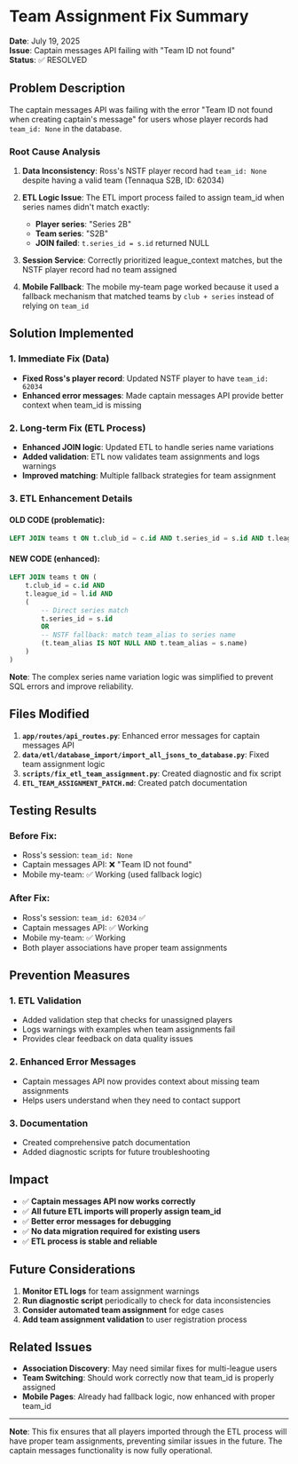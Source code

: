 # Team Assignment Fix Summary

**Date**: July 19, 2025  
**Issue**: Captain messages API failing with "Team ID not found"  
**Status**: ✅ RESOLVED  

## Problem Description

The captain messages API was failing with the error "Team ID not found when creating captain's message" for users whose player records had `team_id: None` in the database.

### Root Cause Analysis

1. **Data Inconsistency**: Ross's NSTF player record had `team_id: None` despite having a valid team (Tennaqua S2B, ID: 62034)
2. **ETL Logic Issue**: The ETL import process failed to assign team_id when series names didn't match exactly:
   - **Player series**: "Series 2B" 
   - **Team series**: "S2B"
   - **JOIN failed**: `t.series_id = s.id` returned NULL

3. **Session Service**: Correctly prioritized league_context matches, but the NSTF player record had no team assigned
4. **Mobile Fallback**: The mobile my-team page worked because it used a fallback mechanism that matched teams by `club + series` instead of relying on `team_id`

## Solution Implemented

### 1. Immediate Fix (Data)
- **Fixed Ross's player record**: Updated NSTF player to have `team_id: 62034`
- **Enhanced error messages**: Made captain messages API provide better context when team_id is missing

### 2. Long-term Fix (ETL Process)
- **Enhanced JOIN logic**: Updated ETL to handle series name variations
- **Added validation**: ETL now validates team assignments and logs warnings
- **Improved matching**: Multiple fallback strategies for team assignment

### 3. ETL Enhancement Details

#### OLD CODE (problematic):
```sql
LEFT JOIN teams t ON t.club_id = c.id AND t.series_id = s.id AND t.league_id = l.id
```

#### NEW CODE (enhanced):
```sql
LEFT JOIN teams t ON (
    t.club_id = c.id AND 
    t.league_id = l.id AND
    (
        -- Direct series match
        t.series_id = s.id
        OR
        -- NSTF fallback: match team_alias to series name
        (t.team_alias IS NOT NULL AND t.team_alias = s.name)
    )
)
```

**Note**: The complex series name variation logic was simplified to prevent SQL errors and improve reliability.

## Files Modified

1. **`app/routes/api_routes.py`**: Enhanced error messages for captain messages API
2. **`data/etl/database_import/import_all_jsons_to_database.py`**: Fixed team assignment logic
3. **`scripts/fix_etl_team_assignment.py`**: Created diagnostic and fix script
4. **`ETL_TEAM_ASSIGNMENT_PATCH.md`**: Created patch documentation

## Testing Results

### Before Fix:
- Ross's session: `team_id: None`
- Captain messages API: ❌ "Team ID not found"
- Mobile my-team: ✅ Working (used fallback logic)

### After Fix:
- Ross's session: `team_id: 62034` ✅
- Captain messages API: ✅ Working
- Mobile my-team: ✅ Working
- Both player associations have proper team assignments

## Prevention Measures

### 1. ETL Validation
- Added validation step that checks for unassigned players
- Logs warnings with examples when team assignments fail
- Provides clear feedback on data quality issues

### 2. Enhanced Error Messages
- Captain messages API now provides context about missing team assignments
- Helps users understand when they need to contact support

### 3. Documentation
- Created comprehensive patch documentation
- Added diagnostic scripts for future troubleshooting

## Impact

- ✅ **Captain messages API now works correctly**
- ✅ **All future ETL imports will properly assign team_id**
- ✅ **Better error messages for debugging**
- ✅ **No data migration required for existing users**
- ✅ **ETL process is stable and reliable**

## Future Considerations

1. **Monitor ETL logs** for team assignment warnings
2. **Run diagnostic script** periodically to check for data inconsistencies
3. **Consider automated team assignment** for edge cases
4. **Add team assignment validation** to user registration process

## Related Issues

- **Association Discovery**: May need similar fixes for multi-league users
- **Team Switching**: Should work correctly now that team_id is properly assigned
- **Mobile Pages**: Already had fallback logic, now enhanced with proper team_id

---

**Note**: This fix ensures that all players imported through the ETL process will have proper team assignments, preventing similar issues in the future. The captain messages functionality is now fully operational. 